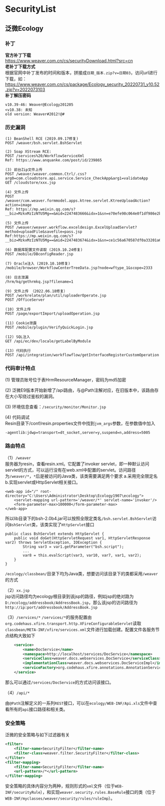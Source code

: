 # SecurityList

## 泛微Ecology ##

### 补丁 ###

**官方补丁下载**  
https://www.weaver.com.cn/cs/securityDownload.html?src=cn  
**老补丁下载方式**     
根据官网中补丁发布的时间和版本，拼接成`日期_版本.zip?v=日期03`，访问url进行下载，如：  
https://www.weaver.com.cn/cs/package/Ecology_security_20220731_v10.52.zip?v=2022073103  
**补丁解压密码**  
```
v10.39-46: Weaver@Ecology201205
<v10.38: 未知
old version: Weaver#2012!@#
``` 

### 历史漏洞 ###
```
(1) BeanShell RCE (2019.09.17修复)
POST /weaver/bsh.servlet.BshServlet

(2) Soap XStream RCE: 
POST /services%20/WorkflowServiceXml
Ref: https://www.anquanke.com/post/id/239865

(3) 前台Zip文件上传
POST /weaver/weaver.common.Ctrl/.css?arg0=com.cloudstore.api.service.Service_CheckApp&arg1=validateApp
GET /cloudstore/xxx.jsp

(4) 文件上传
POST /weaver/com.weaver.formmodel.apps.ktree.servlet.KtreeUploadAction?action=image
Ref: https://mp.weixin.qq.com/s?__biz=MzkxMzIzNTU5Mg==&mid=2247483666&idx=1&sn=e70efe98c064e0f1df986e2b65c1a608&chksm=c1018af5f67603e39ce4d6e9375875e63e7b80633a1f99959f8d4652193ac3734765a99099ea&mpshare=1&scene=23&srcid=0414cqXy50udQOy19LYOMega&sharer_sharetime=1618332600979&sharer_shareid=d15208c7b27f111e2fe465f389ab6fac#rd

(5) 文件上传
POST /weaver/weaver.workflow.exceldesign.ExcelUploadServlet?method=uploadFile&savefile=pass.jsp
Ref:https://mp.weixin.qq.com/s?__biz=MzkxMzIzNTU5Mg==&mid=2247483674&idx=1&sn=ce1c56a670587df0a33201a62a4b6e2d&chksm=c1018afdf67603eb15bea96e668bc0279b63f241654beb000da3c7e7333d8545c4c3217d0576&scene=178&cur_album_id=1824092566640705544#rd

(6) 数据库配置文件读取 (2019.10.24修复)
POST /mobile/DBconfigReader.jsp

(7) Oracle注入 (2019.10.10修复)
/mobile/browser/WorkflowCenterTreeData.jsp?node=wftype_1&scope=2333

(8) 日志泄漏
/hrm/kq/gethrmkq.jsp?filename=1

(9) 文件上传 （2022.06.18修复）
POST /workrelate/plan/util/uploaderOperate.jsp
POST /OfficeServer

(10) 文件上传
POST /page/exportImport/uploadOperation.jsp

(11) Cookie泄露
POST /mobile/plugin/VerifyQuickLogin.jsp

(12) SQL注入
GET /api/ec/dev/locale/getLabelByModule

(13) 代码执行
POST /api/integration/workflowflow/getInterfaceRegisterCustomOperation
```

### 代码审计特点 ###

(1) 管理员账号位于表HrmResourceManager，密码为md5加密

(2) 泛微E9版本开始新增了/api路由，与@Path注解对应，在旧版本中，该路由存在大小写绕过鉴权的漏洞。

(3) 环境信息查看：`/security/monitor/Monitor.jsp`

(4) 代码调试    
Resin目录下/conf/resin.properties文件中找到`jvm_args`参数，在参数值中加入
```
-agentlib:jdwp=transport=dt_socket,server=y,suspend=n,address=5005
```

### 路由特点 ###
（1）`/weaver`    
服务器为resin，查看resin.xml。它配置了invoker servlet，即一种默认访问servlet的方式，可以运行没有在web.xml中配置的servlet。访问路径为`/weaver/*`，`*`后是被访问的Java类，该类需要满足两个要求 a.采用完全限定名 b.实现servlet或HttpServlet相关接口。
```
<web-app id="/" root-directory="C:\Users\Administrator\Desktop\Ecology1907\ecology">
    <servlet-mapping url-pattern='/weaver/*' servlet-name='invoker'/>
    <form-parameter-max>100000</form-parameter-max>
</web-app>
```
所以lib目录下的bsh-2.0b4.jar可以按照全限定类名`/bsh.servlet.BshServlet`访问`BshServlet`类，该类实现了`HttpServlet`接口
```
public class BshServlet extends HttpServlet {
    public void doGet(HttpServletRequest var1, HttpServletResponse var2) throws ServletException, IOException {
        String var3 = var1.getParameter("bsh.script");
        ...
        var8 = this.evalScript(var3, var10, var7, var1, var2);
    }
}
```
`/ecology/classbean/`目录下均为Java类，想要访问该目录下的类都采用`/weaver`的方式

（2）`xx.jsp`     
jsp访问路径均为ecology根目录到该jsp的路径，例如jsp的绝对路为`D:/ecology/addressbook/AddressBook.jsp`，那么该jsp的访问路径为`http://ip:port/addressbook/AddressBook.jsp`

（3）`/services/*`
`/services/*`的服务配置由`org.codehaus.xfire.transport.http.XFireConfigurableServlet`读取`classbean/META-INF/xfire/services.xml`文件进行加载创建。配置文件各服务节点结构大致如下

```xml
    <service> 
        <name>DocService</name>  
        <namespace>http://localhost/services/DocService</namespace>  
        <serviceClass>weaver.docs.webservices.DocService</serviceClass>  
        <implementationClass>weaver.docs.webservices.DocServiceImpl</implementationClass>  
        <serviceFactory>org.codehaus.xfire.annotations.AnnotationServiceFactory</serviceFactory> 
    </service>
```

那么可以通过`/services/DocService`的方式访问该接口。

（4）`/api/*`

由`@Path`注解定义的一系列`REST`接口，可以在`ecology/WEB-INF/Api.xls`文件中查看所有的`api`接口路径和相关类。

### 安全策略 ###

泛微的安全策略与如下过滤器有关

```xml
<filter>
    <filter-name>SecurityFilter</filter-name>
    <filter-class>weaver.filter.SecurityFilter</filter-class>
</filter>
<filter-mapping>
    <filter-name>SecurityFilter</filter-name>
    <url-pattern>/*</url-pattern>
</filter-mapping>
```

安全策略的具体内容分为两种，规则形式的`xml`文件（位于`WEB-INF/securityRule`），和实现`weaver.security.rules.BaseRule`接口的类（位于`WEB-INF/myclasses/weaver/security/rules/ruleImp`）。





